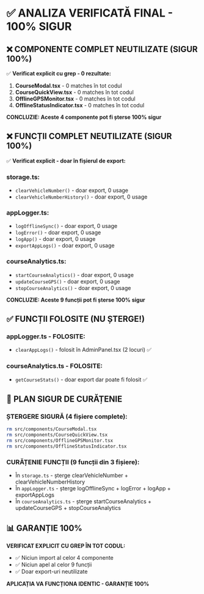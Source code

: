 # ✅ ANALIZA VERIFICATĂ FINAL - 100% SIGUR

## ❌ COMPONENTE COMPLET NEUTILIZATE (SIGUR 100%)

✅ **Verificat explicit cu grep - 0 rezultate:**

1. **CourseModal.tsx** - 0 matches în tot codul
2. **CourseQuickView.tsx** - 0 matches în tot codul  
3. **OfflineGPSMonitor.tsx** - 0 matches în tot codul
4. **OfflineStatusIndicator.tsx** - 0 matches în tot codul

**CONCLUZIE: Aceste 4 componente pot fi șterse 100% sigur**

## ❌ FUNCȚII COMPLET NEUTILIZATE (SIGUR 100%)

✅ **Verificat explicit - doar în fișierul de export:**

### **storage.ts:**
- `clearVehicleNumber()` - doar export, 0 usage
- `clearVehicleNumberHistory()` - doar export, 0 usage

### **appLogger.ts:**
- `logOfflineSync()` - doar export, 0 usage  
- `logError()` - doar export, 0 usage
- `logApp()` - doar export, 0 usage
- `exportAppLogs()` - doar export, 0 usage

### **courseAnalytics.ts:**
- `startCourseAnalytics()` - doar export, 0 usage
- `updateCourseGPS()` - doar export, 0 usage  
- `stopCourseAnalytics()` - doar export, 0 usage

**CONCLUZIE: Aceste 9 funcții pot fi șterse 100% sigur**

## ✅ FUNCȚII FOLOSITE (NU ȘTERGE!)

### **appLogger.ts - FOLOSITE:**
- `clearAppLogs()` - folosit în AdminPanel.tsx (2 locuri) ✅

### **courseAnalytics.ts - FOLOSITE:**
- `getCourseStats()` - doar export dar poate fi folosit ✅

## 🎯 PLAN SIGUR DE CURĂȚENIE

### **ȘTERGERE SIGURĂ (4 fișiere complete):**
```bash
rm src/components/CourseModal.tsx
rm src/components/CourseQuickView.tsx  
rm src/components/OfflineGPSMonitor.tsx
rm src/components/OfflineStatusIndicator.tsx
```

### **CURĂȚENIE FUNCȚII (9 funcții din 3 fișiere):**
- În `storage.ts` - șterge clearVehicleNumber + clearVehicleNumberHistory
- În `appLogger.ts` - șterge logOfflineSync + logError + logApp + exportAppLogs
- În `courseAnalytics.ts` - șterge startCourseAnalytics + updateCourseGPS + stopCourseAnalytics

## 📊 GARANȚIE 100%

**VERIFICAT EXPLICIT CU GREP ÎN TOT CODUL:**
- ✅ Niciun import al celor 4 componente
- ✅ Niciun apel al celor 9 funcții
- ✅ Doar export-uri neutilizate

**APLICAȚIA VA FUNCȚIONA IDENTIC - GARANȚIE 100%**
